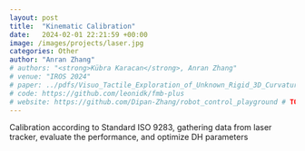 ```yaml
---
layout: post
title:  "Kinematic Calibration"
date:   2024-02-01 22:21:59 +00:00
image: /images/projects/laser.jpg
categories: Other
author: "Anran Zhang"
# authors: "<strong>Kübra Karacan</strong>, Anran Zhang"
# venue: "IROS 2024"
# paper: ../pdfs/Visuo_Tactile_Exploration_of_Unknown_Rigid_3D_Curvatures_by_VA_UFIC_karacan_iros24.pdf
# code: https://github.com/leonidk/fmb-plus
# website: https://github.com/Dipan-Zhang/robot_control_playground # TODO 
---
```

Calibration according to Standard ISO 9283, gathering data from laser tracker, evaluate the performance, and optimize DH parameters